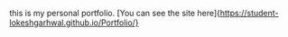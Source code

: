 this is my personal portfolio.
[You can see the site here]{https://student-lokeshgarhwal.github.io/Portfolio/}
